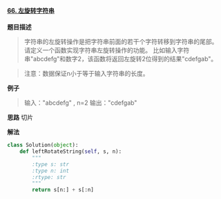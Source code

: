 #### [66. 左旋转字符串](https://www.acwing.com/problem/content/74/) 
**题目描述**
> 字符串的左旋转操作是把字符串前面的若干个字符转移到字符串的尾部。
请定义一个函数实现字符串左旋转操作的功能。
比如输入字符串"abcdefg"和数字2，该函数将返回左旋转2位得到的结果"cdefgab"。

> 注意：数据保证n小于等于输入字符串的长度。

**例子**
> 输入："abcdefg" , n=2
输出："cdefgab"

**思路**
切片

**解法**
```python
class Solution(object):
    def leftRotateString(self, s, n):
        """
        :type s: str
        :type n: int
        :rtype: str
        """
        return s[n:] + s[:n]
```
